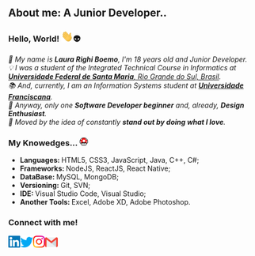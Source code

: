 <!-- Guardar p quando eu fizer meu octo ;) 
<img align="right" alt="PC GIF" src="https://github.com/LauraBoemo/LauraBoemo/blob/main/LauraGifImagem/PC.gif" width="140" /> 
 -->

## About me: A Junior Developer..
### **Hello, World!** <img src="https://github.com/LauraBoemo/LauraBoemo/blob/main/LauraGifImagem/Hi.gif" width="24px">👽
<p>
  <em>
    🎀 My name is <b>Laura Righi Boemo</b>, I'm 18 years old and Junior Developer. </br>💡  I was a student of the Integrated Technical Course in Informatics at <a href="https://www.ufsm.br/"> <b>Universidade Federal de Santa Maria</b>, Rio Grande do Sul, Brasil</a>.</br>📚  And, currently, I am an Information Systems student at <a href="https://www.ufn.edu.br/"> <b>Universidade Franciscana</b></a>. </br>👾  Anyway, only one <b>Software Developer beginner</b> and, already, <b>Design Enthusiast</b>. </br>🚀  Moved by the idea of constantly <b>stand out by doing what I love</b>.</br>
  </em>  
</p>

### My Knowedges... <img src="https://github.com/LauraBoemo/LauraBoemo/blob/main/LauraGifImagem/powerup.gif" width="17px">
- <b>Languages: </b>HTML5, CSS3, JavaScript, Java, C++, C#;<br>
- <b>Frameworks: </b>NodeJS, ReactJS, React Native;<br>
- <b>DataBase: </b>MySQL, MongoDB;<br>
- <b>Versioning: </b>Git, SVN;<br>
- <b>IDE: </b>Visual Studio Code, Visual Studio;<br>
- <b>Another Tools: </b>Excel, Adobe XD, Adobe Photoshop.<br>

### Connect with me!&nbsp; 
<a href="https://www.linkedin.com/in/laura-boemo-956b92193/">
    <img align="left" alt="Laura Boemo | Linkedin" width="24px" src="https://github.com/LauraBoemo/LauraBoemo/blob/main/LauraGifImagem/Linkedin.svg" />
  </a> &nbsp;&nbsp;
  <a href="https://twitter.com/LauraBoemo">
    <img align="left" alt="Laura Boemo | Twitter" width="26px" src="https://github.com/LauraBoemo/LauraBoemo/blob/main/LauraGifImagem/Twitter.svg" />
  </a> &nbsp;&nbsp;
  <a href="https://www.instagram.com/lauraboemo/">
    <img align="left" alt="Laura Boemo | Instagram" width="24px" src="https://github.com/LauraBoemo/LauraBoemo/blob/main/LauraGifImagem/Instagram.svg" />
  </a> &nbsp;&nbsp;
  <a href="mailto:lauraboemo@gmail.com">
    <img align="left" alt="Laura Boemo | Gmail" width="26px" src="https://github.com/LauraBoemo/LauraBoemo/blob/main/LauraGifImagem/Gmail.svg" />
  </a>

<!-- Pra quando eu tiver um Stats decente :D>
<h1 align="center">
<img alt="LauraB" src="https://github-readme-stats.vercel.app/api?username=LauraBoemo&show_icons=true&hide_border=true" />
</h1>
  



